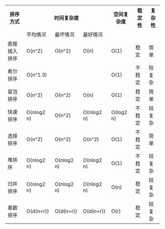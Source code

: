 <table style="border-collapse:collapse">
	<tr>
		<th>排序方式</th>
		<th colspan="3">时间复杂度</th>
		<th>空间复杂度</th>
		<th>稳定性</th>
		<th>复杂性</th>
	</tr>
	<tr>
		<td></td>
		<td>平均情况</td>
		<td>最坏情况</td>
		<td>最好情况</td>
		<td></td>
		<td></td>
		<td></td>
	</tr>
	<tr>	
		<td>直接插入排序</td>
		<td>O(n^2)</td>
		<td>O(n^2)</td>
		<td>O(n)</td>
		<td>O(1)</td>
		<td>稳定</td>
		<td>简单</td>
	</tr>
	<tr>	
		<td>希尔排序</td>
		<td>O(n^1.3)</td>
		<td></td>
		<td></td>
		<td>O(1)</td>
		<td>不稳定</td>
		<td>较复杂</td>
	</tr>
	<tr>	
		<td>冒泡排序</td>
		<td>O(n^2)</td>
		<td>O(n^2)</td>
		<td>O(n)</td>
		<td>O(1)</td>
		<td>稳定</td>
		<td>简单</td>
	</tr>
	<tr>	
		<td>快速排序</td>
		<td>O(nlog2 n)</td>
		<td>O(n^2)</td>
		<td>O(nlog2 n)</td>
		<td>O(log2 n)</td>
		<td>不稳定</td>
		<td>较复杂</td>
	</tr>
	<tr>	
		<td>选择排序</td>
		<td>O(n^2)</td>
		<td>O(n^2)</td>
		<td>O(n^2)</td>
		<td>O(1)</td>
		<td>不稳定</td>
		<td>简单</td>
	</tr>
	<tr>	
		<td>堆排序</td>
		<td>O(nlog2 n)</td>
		<td>O(nlog2 n)</td>
		<td>O(nlog2 n)</td>
		<td>O(1)</td>
		<td>不稳定</td>
		<td>较复杂</td>
	</tr>	
	<tr>	
		<td>归并排序</td>
		<td>O(nlog2 n)</td>
		<td>O(nlog2 n)</td>
		<td>O(nlog2 n)</td>
		<td>O(n)</td>
		<td>稳定</td>
		<td>较复杂</td>
	</tr>
	<tr>	
		<td>基数排序</td>
		<td>O(d(n+r))</td>
		<td>O(d(n+r))</td>
		<td>O(d(n+r))</td>
		<td>O(r)</td>
		<td>稳定</td>
		<td>较复杂</td>
	</tr>
</table>